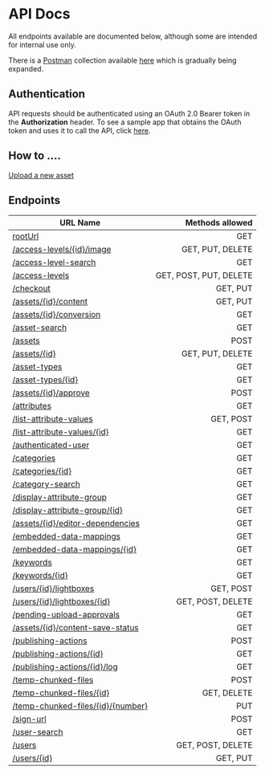 API Docs
========

All endpoints available are documented below, although some are intended for internal use only.

There is a [Postman](https://www.getpostman.com/) collection available [here](https://github.com/brightinteractive/api-docs/tree/master/postman) which is gradually being expanded.


Authentication
--------------

API requests should be authenticated using an OAuth 2.0 Bearer token in the **Authorization** header. To see a sample app that obtains the OAuth token and uses it to call the API, click [here](https://github.com/brightinteractive/sample-oauth-app).

How to ....
-----------

[Upload a new asset](doc/how-to-upload.md)

Endpoints
---------

| URL Name | Methods allowed |
| ------------- | -----:|
| [rootUrl](doc/root.md) | GET |
| [/access-levels/{id}/image](doc/access-level-image.md) | GET, PUT, DELETE |
| [/access-level-search](doc/access-level-search.md) | GET |
| [/access-levels](doc/access-levels.md) | GET, POST, PUT, DELETE |
| [/checkout](doc/checkout.md) | GET, PUT |
| [/assets/{id}/content](doc/content.md) | GET, PUT |
| [/assets/{id}/conversion](doc/conversion.md) | GET |
| [/asset-search](doc/asset-search.md) | GET |
| [/assets](doc/assets.md) | POST |
| [/assets/{id}](doc/asset.md) | GET, PUT, DELETE |
| [/asset-types](doc/asset-types.md) | GET |
| [/asset-types/{id}](doc/asset-type.md) | GET |
| [/assets/{id}/approve](doc/approve.md) | POST |
| [/attributes](doc/attributes.md) | GET |
| [/list-attribute-values](doc/list-attribute-values.md) | GET, POST |
| [/list-attribute-values/{id}](doc/list-attribute-value.md) | GET |
| [/authenticated-user](doc/authenticated-user.md) | GET |
| [/categories](doc/categories.md) | GET |
| [/categories/{id}](doc/category.md) | GET |
| [/category-search](doc/category-search.md) | GET |
| [/display-attribute-group](doc/display-attribute-groups.md) | GET |
| [/display-attribute-group/{id}](doc/display-attribute-group.md) | GET |
| [/assets/{id}/editor-dependencies](doc/editor-dependencies.md) | GET |
| [/embedded-data-mappings](doc/embedded-data-mappings.md) | GET |
| [/embedded-data-mappings/{id}](doc/embedded-data-mapping.md) | GET |
| [/keywords](doc/keywords.md) | GET |
| [/keywords/{id}](doc/keyword.md) | GET |
| [/users/{id}/lightboxes](doc/lightboxes.md) | GET, POST |
| [/users/{id}/lightboxes/{id}](doc/lightbox.md) | GET, POST, DELETE |
| [/pending-upload-approvals](doc/pending-upload-approvals.md) | GET |
| [/assets/{id}/content-save-status](doc/content-save-status.md) | GET |
| [/publishing-actions](doc/publishing-actions.md) | POST |
| [/publishing-actions/{id}](doc/publishing-action.md) | GET |
| [/publishing-actions/{id}/log](doc/publishing-actions-log.md) | GET |
| [/temp-chunked-files](doc/temp-chunked-files.md) | POST |
| [/temp-chunked-files/{id}](doc/temp-chunked-file.md) | GET, DELETE |
| [/temp-chunked-files/{id}/{number}](doc/temp-chunk.md) | PUT |
| [/sign-url](doc/sign-url.md) | POST |
| [/user-search](doc/user-search.md) | GET |
| [/users](doc/users.md) | GET, POST, DELETE |
| [/users/{id}](doc/user.md) | GET, PUT |
